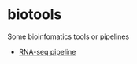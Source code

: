 # biotools
Some bioinfomatics tools or pipelines    
- [RNA-seq pipeline](https://github.com/707728642li/biotools/tree/main/rna-seq-pipeline)
